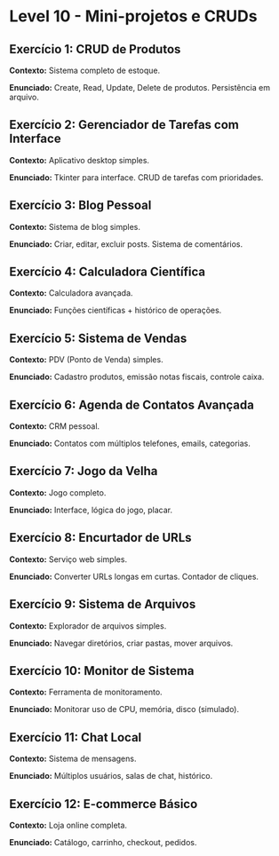 # Level 10 - Mini-projetos e CRUDs

## Exercício 1: CRUD de Produtos
**Contexto:** Sistema completo de estoque.

**Enunciado:** Create, Read, Update, Delete de produtos. Persistência em arquivo.

## Exercício 2: Gerenciador de Tarefas com Interface
**Contexto:** Aplicativo desktop simples.

**Enunciado:** Tkinter para interface. CRUD de tarefas com prioridades.

## Exercício 3: Blog Pessoal
**Contexto:** Sistema de blog simples.

**Enunciado:** Criar, editar, excluir posts. Sistema de comentários.

## Exercício 4: Calculadora Científica
**Contexto:** Calculadora avançada.

**Enunciado:** Funções científicas + histórico de operações.

## Exercício 5: Sistema de Vendas
**Contexto:** PDV (Ponto de Venda) simples.

**Enunciado:** Cadastro produtos, emissão notas fiscais, controle caixa.

## Exercício 6: Agenda de Contatos Avançada
**Contexto:** CRM pessoal.

**Enunciado:** Contatos com múltiplos telefones, emails, categorias.

## Exercício 7: Jogo da Velha
**Contexto:** Jogo completo.

**Enunciado:** Interface, lógica do jogo, placar.

## Exercício 8: Encurtador de URLs
**Contexto:** Serviço web simples.

**Enunciado:** Converter URLs longas em curtas. Contador de cliques.

## Exercício 9: Sistema de Arquivos
**Contexto:** Explorador de arquivos simples.

**Enunciado:** Navegar diretórios, criar pastas, mover arquivos.

## Exercício 10: Monitor de Sistema
**Contexto:** Ferramenta de monitoramento.

**Enunciado:** Monitorar uso de CPU, memória, disco (simulado).

## Exercício 11: Chat Local
**Contexto:** Sistema de mensagens.

**Enunciado:** Múltiplos usuários, salas de chat, histórico.

## Exercício 12: E-commerce Básico
**Contexto:** Loja online completa.

**Enunciado:** Catálogo, carrinho, checkout, pedidos.
